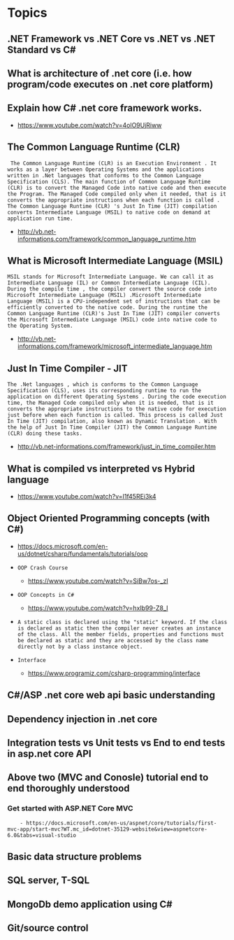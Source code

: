 # Topics
## .NET Framework vs .NET Core vs .NET vs .NET Standard vs C#
## What is architecture of .net core (i.e. how program/code executes on .net core platform)
## Explain how C# .net core framework works.
  - https://www.youtube.com/watch?v=4olO9UjRiww
## The Common Language Runtime (CLR)
  ``` The Common Language Runtime (CLR) is an Execution Environment . It works as a layer between Operating Systems and the applications written in .Net languages that conforms to the Common Language Specification (CLS). The main function of Common Language Runtime (CLR) is to convert the Managed Code into native code and then execute the Program. The Managed Code compiled only when it needed, that is it converts the appropriate instructions when each function is called . The Common Language Runtime (CLR) 's Just In Time (JIT) compilation converts Intermediate Language (MSIL) to native code on demand at application run time.```
  - http://vb.net-informations.com/framework/common_language_runtime.htm

## What is  Microsoft Intermediate Language (MSIL) 
  ``` MSIL stands for Microsoft Intermediate Language. We can call it as Intermediate Language (IL) or Common Intermediate Language (CIL). During the compile time , the compiler convert the source code into Microsoft Intermediate Language (MSIL) .Microsoft Intermediate Language (MSIL) is a CPU-independent set of instructions that can be efficiently converted to the native code. During the runtime the Common Language Runtime (CLR)'s Just In Time (JIT) compiler converts the Microsoft Intermediate Language (MSIL) code into native code to the Operating System. ```
  - http://vb.net-informations.com/framework/microsoft_intermediate_language.htm

## Just In Time Compiler - JIT
  ``` The .Net languages , which is conforms to the Common Language Specification (CLS), uses its corresponding runtime to run the application on different Operating Systems . During the code execution time, the Managed Code compiled only when it is needed, that is it converts the appropriate instructions to the native code for execution just before when each function is called. This process is called Just In Time (JIT) compilation, also known as Dynamic Translation . With the help of Just In Time Compiler (JIT) the Common Language Runtime (CLR) doing these tasks. ```
  - http://vb.net-informations.com/framework/just_in_time_compiler.htm

## What is compiled vs interpreted vs Hybrid language
  - https://www.youtube.com/watch?v=I1f45REi3k4

## Object Oriented Programming concepts (with C#)
  - https://docs.microsoft.com/en-us/dotnet/csharp/fundamentals/tutorials/oop
  - `OOP Crash Course `
      - https://www.youtube.com/watch?v=SiBw7os-_zI
  - `OOP Concepts in C#`
      - https://www.youtube.com/watch?v=hxIb99-Z8_I

  - `A static class is declared using the "static" keyword. If the class is declared as static then the compiler never creates an instance of the class. All the member fields, properties and functions must be declared as static and they are accessed by the class name directly not by a class instance object.`
  - `Interface`
      - https://www.programiz.com/csharp-programming/interface

## C#/ASP .net core web api basic understanding

## Dependency injection in .net core

## Integration tests vs Unit tests vs End to end tests in asp.net core API

## Above two (MVC and Conosle) tutorial end to end thoroughly understood
  ### Get started with ASP.NET Core MVC
        - https://docs.microsoft.com/en-us/aspnet/core/tutorials/first-mvc-app/start-mvc?WT.mc_id=dotnet-35129-website&view=aspnetcore-6.0&tabs=visual-studio

## Basic data structure problems

## SQL server, T-SQL

## MongoDb demo application using C#

## Git/source control
